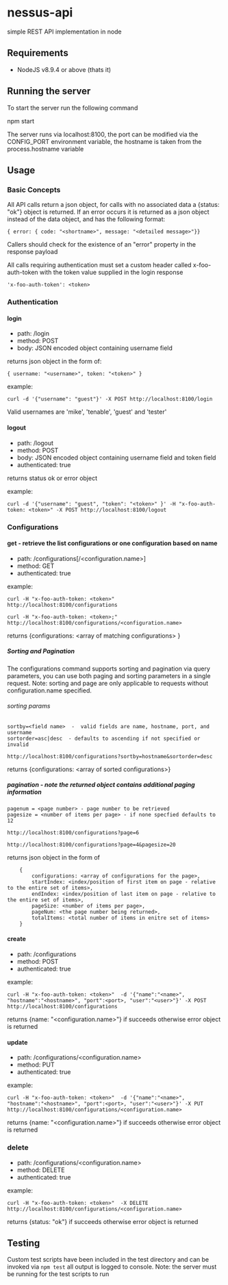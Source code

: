 # nessus-api

simple REST API implementation in node

## Requirements

* NodeJS v8.9.4 or above (thats it)

## Running the server

To start the server run the following command

npm start

The server runs via localhost:8100, the port can be modified via the CONFIG_PORT environment variable, the hostname is taken from the process.hostname variable

## Usage

### Basic Concepts

All API calls return a json object, for calls with no associated data a {status: "ok"} object is returned. If an error occurs it is returned as a json object instead of the data object, and has the following format:
 
    { error: { code: "<shortname>", message: "<detailed message>"}}
   

Callers should check for the existence of an "error" property in the response payload 

All calls requiring authentication must set a custom header called x-foo-auth-token with the token value supplied in the login response

    'x-foo-auth-token': <token>

### Authentication

#### login

* path: /login
* method: POST
* body: JSON encoded object containing username field 

returns json object in the form of:
    
    { username: "<username>", token: "<token>" }
    
example:

    curl -d '{"username": "guest"}' -X POST http://localhost:8100/login
    
Valid usernames are 'mike', 'tenable', 'guest' and 'tester'


#### logout

* path: /logout
* method: POST
* body: JSON encoded object containing username field and token field
* authenticated: true

returns status ok or error object

example:

    curl -d '{"username": "guest", "token": "<token>" }' -H "x-foo-auth-token: <token>" -X POST http://localhost:8100/logout
    
    

### Configurations

#### get  - retrieve the list configurations or one configuration based on name

* path: /configurations[/<configuration.name>]
* method: GET
* authenticated: true

example:

    curl -H "x-foo-auth-token: <token>"  http://localhost:8100/configurations

    curl -H "x-foo-auth-token: <token>;"  http://localhost:8100/configurations/<configuration.name>

returns {configurations: &lt;array of matching configurations&gt; }    


##### Sorting and Pagination

The configurations command supports sorting and pagination via query parameters, you can use both paging and sorting parameters in a single request. Note: sorting and page are only applicable to requests without configuration.name specified.

###### sorting params

    sortby=<field name>  -  valid fields are name, hostname, port, and username
    sortorder=asc|desc  - defaults to ascending if not specified or invalid

    http://localhost:8100/configurations?sortby=hostname&sortorder=desc

returns {configurations: &lt;array of sorted configurations&gt;}    

##### pagination - note the returned object contains additional paging information

    pagenum = <page number> - page number to be retrieved
    pagesize = <number of items per page> - if none specfied defaults to 12

    http://localhost:8100/configurations?page=6

    http://localhost:8100/configurations?page=4&pagesize=20
      
      
returns json object in the form of

        {   
            configurations: <array of configurations for the page>, 
            startIndex: <index/position of first item on page - relative to the entire set of items>,  
            endIndex: <index/position of last item on page - relative to the entire set of items>,
            pageSize: <number of items per page>,  
            pageNum: <the page number being returned>,
            totalItems: <total number of items in enitre set of items>
        } 

#### create

* path: /configurations
* method: POST
* authenticated: true
    
example:

    curl -H "x-foo-auth-token: <token>"  -d '{"name":"<name>", "hostname":"<hostname>", "port":<port>, "user":"<user>"}' -X POST http://localhost:8100/configurations

returns {name: "&lt;configuration.name&gt;"} if succeeds otherwise error object is returned 

#### update

* path: /configurations/<configuration.name>
* method: PUT
* authenticated: true
    
example:

    curl -H "x-foo-auth-token: <token>"  -d '{"name":"<name>", "hostname":"<hostname>", "port":<port>, "user":"<user>"}' -X PUT http://localhost:8100/configurations/<configuration.name>


returns {name: "&lt;configuration.name&gt;"} if succeeds otherwise error object is returned 

### delete

* path: /configurations/<configuration.name>
* method: DELETE
* authenticated: true
    
example:

    curl -H "x-foo-auth-token: <token>"  -X DELETE http://localhost:8100/configurations/<configuration.name>

returns {status: "ok"} if succeeds otherwise error object is returned 

## Testing

Custom test scripts have been included in the test directory and can be invoked via `npm test` all output is logged to console.  Note: the server must be running for the test scripts to run

    
